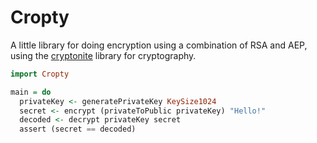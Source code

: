 # Cropty

A little library for doing encryption using a combination of RSA and AEP, using the
[cryptonite](https://hackage.haskell.org/package/cryptonite) library for cryptography.

```haskell
import Cropty

main = do
  privateKey <- generatePrivateKey KeySize1024
  secret <- encrypt (privateToPublic privateKey) "Hello!"
  decoded <- decrypt privateKey secret
  assert (secret == decoded)
```
